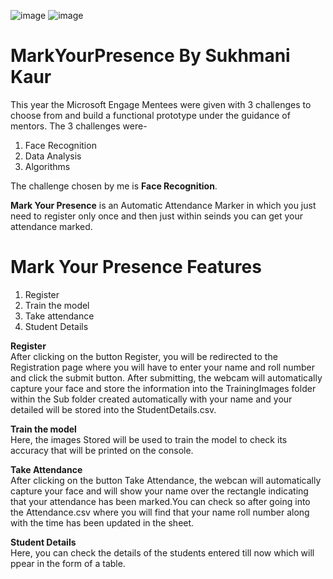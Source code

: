 ![image](https://user-images.githubusercontent.com/84336698/170666222-51473996-e7e6-4b0c-b5e3-2e907ddbd4f2.png)
![image](https://user-images.githubusercontent.com/84336698/170666159-c8babf06-dc87-4248-bc88-492017f3b2a2.png)
# MarkYourPresence By Sukhmani Kaur
This year the Microsoft Engage Mentees were given with 3 challenges to choose from and build a functional prototype under the guidance of mentors.
The 3 challenges were-
1. Face Recognition
2. Data Analysis
3. Algorithms

The challenge chosen by me is **Face Recognition**.

**Mark Your Presence** is an Automatic Attendance Marker in which you just need to register only once and then just within seinds you can get your attendance marked.

# Mark Your Presence Features
1. Register
2. Train the model
3. Take attendance
4. Student Details

**Register**<br />
After clicking on the button Register, you will be redirected to the Registration page where you will have to enter your name and roll number and click the submit button. After submitting, the webcam will automatically capture your face and store the information into the TrainingImages folder within the Sub folder created automatically with your name and your detailed will be stored into the StudentDetails.csv.

**Train the model**<br />
Here, the images Stored will be used to train the model to check its accuracy that will be printed on the console.

**Take Attendance**<br />
After clicking on the button Take Attendance, the webcan will automatically capture your face and will show your name over the rectangle indicating that your attendance has been marked.You can check so after going into the Attendance.csv where you will find that your name roll number along with the time has been updated in the sheet.

**Student Details**<br />
Here, you can check the details of the students entered till now which will ppear in the form of a table.

